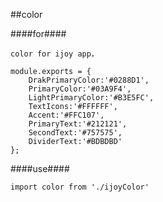 ##color

####for####
	
    color for ijoy app，

```
module.exports = {
    DrakPrimaryColor:'#0288D1',
    PrimaryColor:'#03A9F4',
    LightPrimaryColor:'#B3E5FC',
    TextIcons:'#FFFFFF',
    Accent:'#FFC107',
    PrimaryText:'#212121',
    SecondText:'#757575',
    DividerText:'#BDBDBD'
};
```

####use####

```
import color from './ijoyColor'
```